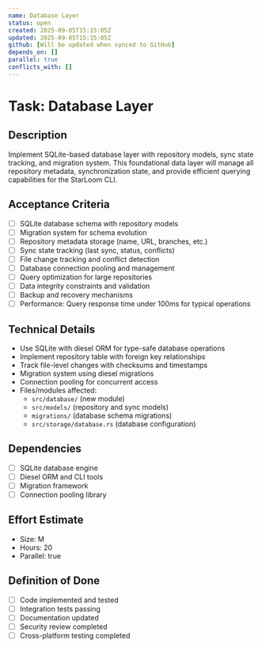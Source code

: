 ```yaml
---
name: Database Layer
status: open
created: 2025-09-05T15:15:05Z
updated: 2025-09-05T15:15:05Z
github: [Will be updated when synced to GitHub]
depends_on: []
parallel: true
conflicts_with: []
---
```


# Task: Database Layer

## Description
Implement SQLite-based database layer with repository models, sync state tracking, and migration system. This foundational data layer will manage all repository metadata, synchronization state, and provide efficient querying capabilities for the StarLoom CLI.

## Acceptance Criteria
- [ ] SQLite database schema with repository models
- [ ] Migration system for schema evolution
- [ ] Repository metadata storage (name, URL, branches, etc.)
- [ ] Sync state tracking (last sync, status, conflicts)
- [ ] File change tracking and conflict detection
- [ ] Database connection pooling and management
- [ ] Query optimization for large repositories
- [ ] Data integrity constraints and validation
- [ ] Backup and recovery mechanisms
- [ ] Performance: Query response time under 100ms for typical operations

## Technical Details
- Use SQLite with diesel ORM for type-safe database operations
- Implement repository table with foreign key relationships
- Track file-level changes with checksums and timestamps
- Migration system using diesel migrations
- Connection pooling for concurrent access
- Files/modules affected:
  - `src/database/` (new module)
  - `src/models/` (repository and sync models)
  - `migrations/` (database schema migrations)
  - `src/storage/database.rs` (database configuration)

## Dependencies
- [ ] SQLite database engine
- [ ] Diesel ORM and CLI tools
- [ ] Migration framework
- [ ] Connection pooling library

## Effort Estimate
- Size: M
- Hours: 20
- Parallel: true

## Definition of Done
- [ ] Code implemented and tested
- [ ] Integration tests passing
- [ ] Documentation updated
- [ ] Security review completed
- [ ] Cross-platform testing completed